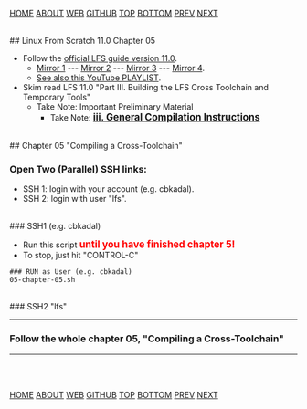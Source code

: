 ---
---

[HOME](index.md)
[ABOUT](README.md)
[WEB](https://osp4diss.vlsm.org/)
[GITHUB](https://github.com/UI-FASILKOM-OS/osp4diss/)
[TOP](#)
[BOTTOM](#endofpage)
[PREV](W08-01.md)
[NEXT](index.md#idx0708)

<br id="idx00">
## Linux From Scratch 11.0 Chapter 05

* Follow the [official LFS guide version 11.0](https://www.linuxfromscratch.org/lfs/view/11.0/).
  * [Mirror 1](https://lfs.mirror.fileplanet.com/lfs/view/11.0/) ---
    [Mirror 2](https://lfs.mirrors.hoobly.com/lfs/view/11.0/) ---
    [Mirror 3](http://lfs.mirror.jaleco.com/lfs/view/11.0/) ---
    [Mirror 4](http://lfs.mirror.jaleco.com/lfs/view/11.0/).
  * [See also this YouTube PLAYLIST](https://www.youtube.com/playlist?list=PLyc5xVO2uDsDK5_zewRXYOZA0cyjwcboE).
* Skim read LFS 11.0 "Part III. Building the LFS Cross Toolchain and Temporary Tools"
  * Take Note: Important Preliminary Material
    * Take Note: <span style="color:red; font-weight:bold; font-size:larger;">
      [iii. General Compilation Instructions](https://www.linuxfromscratch.org/lfs/view/11.0/partintro/generalinstructions.html)
    </span>

<br id="idx01">
## Chapter 05 "Compiling a Cross-Toolchain"

### Open Two (Parallel) SSH links:
* SSH 1: login with your account (e.g. cbkadal).
* SSH 2: login with user "lfs".

<br id="idx02">
### SSH1 (e.g. cbkadal)

* Run this script <span style="color:red; font-weight:bold; font-size:larger;">
  until you have finished chapter 5!
  </span>
* To stop, just hit "CONTROL-C"

```
### RUN as User (e.g. cbkadal)
05-chapter-05.sh

```

<br id="idx03">
### SSH2 "lfs"

<hr>

### Follow the whole chapter 05, "Compiling a Cross-Toolchain"

<hr>
<br id="endofpage"><br>

[HOME](index.md)
[ABOUT](README.md)
[WEB](https://osp4diss.vlsm.org/)
[GITHUB](https://github.com/UI-FASILKOM-OS/osp4diss/)
[TOP](#)
[BOTTOM](#endofpage)
[PREV](W08-01.md)
[NEXT](index.md#idx0708)
<br>

